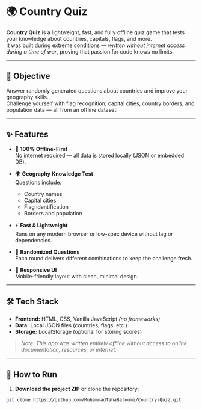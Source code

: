 # 🌍 Country Quiz

**Country Quiz** is a lightweight, fast, and fully offline quiz game that tests your knowledge about countries, capitals, flags, and more.  
It was built during extreme conditions — *written without internet access during a time of war*, proving that passion for code knows no limits.

---

## 🎯 Objective

Answer randomly generated questions about countries and improve your geography skills.  
Challenge yourself with flag recognition, capital cities, country borders, and population data — all from an offline dataset!

---

## ✨ Features

- 📴 **100% Offline-First**  
  No internet required — all data is stored locally (JSON or embedded DB).

- 🌍 **Geography Knowledge Test**  
  Questions include:
  - Country names
  - Capital cities
  - Flag identification
  - Borders and population

- ⚡️ **Fast & Lightweight**  
  Runs on any modern browser or low-spec device without lag or dependencies.

- 🎲 **Randomized Questions**  
  Each round delivers different combinations to keep the challenge fresh.

- 📱 **Responsive UI**  
  Mobile-friendly layout with clean, minimal design.

---

## 🛠 Tech Stack

- **Frontend:** HTML, CSS, Vanilla JavaScript *(no frameworks)*  
- **Data:** Local JSON files (countries, flags, etc.)  
- **Storage:** LocalStorage (optional for storing scores)

> *Note: This app was written entirely offline without access to online documentation, resources, or internet.*


---

## 🚀 How to Run

1. **Download the project ZIP** or clone the repository:

```bash
git clone https://github.com/MohammadTahaBatoomi/Country-Quiz.git
